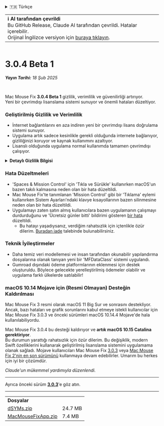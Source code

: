 <details>
<summary>🇹🇷 Türkçe</summary>

[🇬🇧 English (GitHub)](https://github.com/noah-nuebling/mac-mouse-fix/releases/tag/3.0.4-Beta-1)\
[🇦🇩 Català](https://redirect.macmousefix.com/?target=mmf-release&tag=3.0.4-Beta-1&locale=ca)\
[🇩🇪 Deutsch](https://redirect.macmousefix.com/?target=mmf-release&tag=3.0.4-Beta-1&locale=de)\
[🇪🇸 Español](https://redirect.macmousefix.com/?target=mmf-release&tag=3.0.4-Beta-1&locale=es)\
[🇫🇷 Français](https://redirect.macmousefix.com/?target=mmf-release&tag=3.0.4-Beta-1&locale=fr)\
[🇮🇩 Indonesia](https://redirect.macmousefix.com/?target=mmf-release&tag=3.0.4-Beta-1&locale=id)\
[🇮🇹 Italiano](https://redirect.macmousefix.com/?target=mmf-release&tag=3.0.4-Beta-1&locale=it)\
[🇭🇺 Magyar](https://redirect.macmousefix.com/?target=mmf-release&tag=3.0.4-Beta-1&locale=hu)\
[🇳🇱 Nederlands](https://redirect.macmousefix.com/?target=mmf-release&tag=3.0.4-Beta-1&locale=nl)\
[🇵🇱 Polski](https://redirect.macmousefix.com/?target=mmf-release&tag=3.0.4-Beta-1&locale=pl)\
[🇧🇷 Português (Brasil)](https://redirect.macmousefix.com/?target=mmf-release&tag=3.0.4-Beta-1&locale=pt-BR)\
[🇵🇹 Português (Portugal)](https://redirect.macmousefix.com/?target=mmf-release&tag=3.0.4-Beta-1&locale=pt-PT)\
[🇷🇴 Română](https://redirect.macmousefix.com/?target=mmf-release&tag=3.0.4-Beta-1&locale=ro)\
[🇸🇪 Svenska](https://redirect.macmousefix.com/?target=mmf-release&tag=3.0.4-Beta-1&locale=sv)\
[🇻🇳 Tiếng Việt](https://redirect.macmousefix.com/?target=mmf-release&tag=3.0.4-Beta-1&locale=vi)\
**🇹🇷 Türkçe**\
[🇨🇿 Čeština](https://redirect.macmousefix.com/?target=mmf-release&tag=3.0.4-Beta-1&locale=cs)\
[🇬🇷 Ελληνικά](https://redirect.macmousefix.com/?target=mmf-release&tag=3.0.4-Beta-1&locale=el)\
[🇷🇺 Русский](https://redirect.macmousefix.com/?target=mmf-release&tag=3.0.4-Beta-1&locale=ru)\
[🇺🇦 Українська](https://redirect.macmousefix.com/?target=mmf-release&tag=3.0.4-Beta-1&locale=uk)\
[🇮🇱 עברית](https://redirect.macmousefix.com/?target=mmf-release&tag=3.0.4-Beta-1&locale=he)\
[🇸🇦 العربية](https://redirect.macmousefix.com/?target=mmf-release&tag=3.0.4-Beta-1&locale=ar)\
[🇮🇳 हिन्दी](https://redirect.macmousefix.com/?target=mmf-release&tag=3.0.4-Beta-1&locale=hi)\
[🇹🇭 ไทย](https://redirect.macmousefix.com/?target=mmf-release&tag=3.0.4-Beta-1&locale=th)\
[🇨🇳 中文 (简体)](https://redirect.macmousefix.com/?target=mmf-release&tag=3.0.4-Beta-1&locale=zh-Hans)\
[🇨🇳 中文 (繁體)](https://redirect.macmousefix.com/?target=mmf-release&tag=3.0.4-Beta-1&locale=zh-Hant)\
[🇭🇰 中文（香港)](https://redirect.macmousefix.com/?target=mmf-release&tag=3.0.4-Beta-1&locale=zh-HK)\
[🇯🇵 日本語](https://redirect.macmousefix.com/?target=mmf-release&tag=3.0.4-Beta-1&locale=ja)\
[🇰🇷 한국어](https://redirect.macmousefix.com/?target=mmf-release&tag=3.0.4-Beta-1&locale=ko)\
[Help translate Mac Mouse Fix to different languages!](https://github.com/noah-nuebling/mac-mouse-fix/discussions/731)
</details>
<table align=><td>
<b>ℹ️ AI tarafından çevrildi</b><br>
Bu GitHub Release, Claude AI tarafından çevrildi. Hatalar içerebilir.<br>
Orijinal İngilizce versiyon için <a href="https://github.com/noah-nuebling/mac-mouse-fix/releases/tag/3.0.4-Beta-1">buraya tıklayın</a>.
</td></table>

<table></table>

# 3.0.4 Beta 1
***Yayın Tarihi:** 18 Şub 2025*

<br>

Mac Mouse Fix **3.0.4 Beta 1** gizlilik, verimlilik ve güvenilirliği artırıyor.\
Yeni bir çevrimdışı lisanslama sistemi sunuyor ve önemli hataları düzeltiyor.

### Geliştirilmiş Gizlilik ve Verimlilik

- İnternet bağlantılarını en aza indiren yeni bir çevrimdışı lisans doğrulama sistemi sunuyor.
- Uygulama artık sadece kesinlikle gerekli olduğunda internete bağlanıyor, gizliliğinizi koruyor ve kaynak kullanımını azaltıyor.
- Lisanslı olduğunda uygulama normal kullanımda tamamen çevrimdışı çalışıyor.

<details>
<summary><b>Detaylı Gizlilik Bilgisi</b></summary>
Önceki sürümler her başlatıldığında lisansları çevrimiçi doğruluyordu ve bu da üçüncü taraf sunucularının (GitHub ve Gumroad) bağlantı kayıtlarını saklamasına olanak tanıyordu. Yeni sistem gereksiz bağlantıları ortadan kaldırıyor – ilk lisans aktivasyonundan sonra, sadece yerel lisans verileri bozulduğunda internete bağlanıyor.
<br><br>
Şahsen hiçbir kullanıcı davranışı tarafımdan kaydedilmedi, ancak önceki sistem teorik olarak üçüncü taraf sunucularının IP adreslerini ve bağlantı zamanlarını kaydetmesine izin veriyordu. Gumroad ayrıca lisans anahtarınızı kaydedebilir ve potansiyel olarak Mac Mouse Fix'i satın aldığınızda kaydettiği kişisel bilgilerle ilişkilendirebilirdi.
<br><br>
Orijinal lisanslama sistemini oluştururken bu ince gizlilik sorunlarını düşünmemiştim, ama artık Mac Mouse Fix mümkün olduğunca gizli ve internet bağlantısız!
<br><br>
Ayrıca <a href=https://gumroad.com/privacy>Gumroad'un gizlilik politikasına</a> ve benim bu <a href=https://github.com/noah-nuebling/mac-mouse-fix/issues/976#issuecomment-2140955801>GitHub yorumuma</a> bakın.

</details>

### Hata Düzeltmeleri

- 'Spaces & Mission Control' için 'Tıkla ve Sürükle' kullanırken macOS'un bazen takılı kalmasına neden olan bir hata düzeltildi.
- Mac Mouse Fix'te tanımlanan 'Mission Control' gibi bir 'Tıklama' eylemi kullanırken Sistem Ayarları'ndaki klavye kısayollarının bazen silinmesine neden olan bir hata düzeltildi.
- Uygulamayı zaten satın almış kullanıcılara bazen uygulamanın çalışmayı durdurduğunu ve 'Ücretsiz günler bitti' bildirimi gösteren [bir hata](https://github.com/noah-nuebling/mac-mouse-fix/issues?q=state%3Aopen%20label%3A%22%27Free%20days%20are%20over%27%20bug%22) düzeltildi.
    - Bu hatayı yaşadıysanız, verdiğim rahatsızlık için içtenlikle özür dilerim. [Buradan iade](https://redirect.macmousefix.com/?message=&target=mmf-apply-for-refund&locale=tr) talebinde bulunabilirsiniz.

### Teknik İyileştirmeler

- Daha temiz veri modellemesi ve insan tarafından okunabilir yapılandırma dosyalarına olanak tanıyan yeni bir 'MFDataClass' sistemi uygulandı.
- Gumroad dışındaki ödeme platformlarının eklenmesi için destek oluşturuldu. Böylece gelecekte yerelleştirilmiş ödemeler olabilir ve uygulama farklı ülkelerde satılabilir!

### macOS 10.14 Mojave için (Resmi Olmayan) Desteğin Kaldırılması

Mac Mouse Fix 3 resmi olarak macOS 11 Big Sur ve sonrasını destekliyor. Ancak, bazı hataları ve grafik sorunlarını kabul etmeye istekli kullanıcılar için Mac Mouse Fix 3.0.3 ve önceki sürümleri macOS 10.14.4 Mojave'de hala kullanılabiliyordu.

Mac Mouse Fix 3.0.4 bu desteği kaldırıyor ve **artık macOS 10.15 Catalina gerektiriyor**. \
Bu durumun yarattığı rahatsızlık için özür dilerim. Bu değişiklik, modern Swift özelliklerini kullanarak geliştirilmiş lisanslama sistemini uygulamama olanak sağladı. Mojave kullanıcıları Mac Mouse Fix [3.0.3](https://redirect.macmousefix.com/?target=mmf-release&tag=3.0.3&locale=tr) veya [Mac Mouse Fix 2'nin en son sürümünü](https://redirect.macmousefix.com/?target=mmf2-latest&locale=tr) kullanmaya devam edebilirler. Umarım bu herkes için iyi bir çözümdür.

*Claude'un mükemmel yardımıyla düzenlendi.*

---

Ayrıca önceki sürüm [**3.0.3**](https://redirect.macmousefix.com/?target=mmf-release&tag=3.0.3&locale=tr)'e göz atın.

---

<table align="start">
<tr>
    <td colspan=2>
        <b>Dosyalar</b>
    </td>
</tr>
<tr>
    <td><a href="https://github.com/noah-nuebling/mac-mouse-fix/releases/download/3.0.4-Beta-1/dSYMs.zip">dSYMs.zip</a></td>
    <td>24.7 MB</td>
</tr>
<tr>
    <td><a href="https://github.com/noah-nuebling/mac-mouse-fix/releases/download/3.0.4-Beta-1/MacMouseFixApp.zip">MacMouseFixApp.zip</a></td>
    <td>7.4 MB</td>
</tr>
</table>
